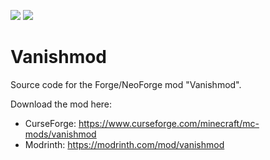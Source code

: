 [![](http://cf.way2muchnoise.eu/full_vanishmod_downloads.svg)](https://www.curseforge.com/minecraft/mc-mods/vanishmod) [![](http://cf.way2muchnoise.eu/versions/For%20MC_vanishmod_all.svg)](https://www.curseforge.com/minecraft/mc-mods/vanishmod/files)

Vanishmod
=============

Source code for the Forge/NeoForge mod "Vanishmod".

Download the mod here:
- CurseForge: https://www.curseforge.com/minecraft/mc-mods/vanishmod
- Modrinth: https://modrinth.com/mod/vanishmod